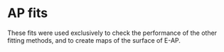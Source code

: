 # AP fits

These fits were used exclusively to check the performance of the other fitting
methods, and to create maps of the surface of E-AP.

